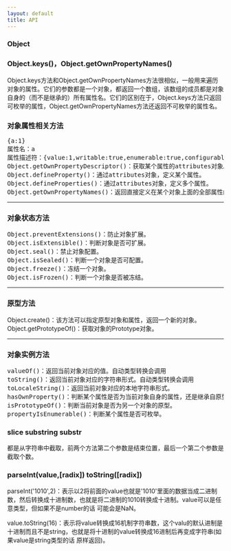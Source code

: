 ```yaml
---
layout: default
title: API
---
```


### Object
### Object.keys()，Object.getOwnPropertyNames()
Object.keys方法和Object.getOwnPropertyNames方法很相似，一般用来遍历对象的属性。它们的参数都是一个对象，都返回一个数组，该数组的成员都是对象自身的（而不是继承的）所有属性名。它们的区别在于，Object.keys方法只返回可枚举的属性，Object.getOwnPropertyNames方法还返回不可枚举的属性名。
### 对象属性相关方法
<pre>
{a:1}
属性名：a
属性描述符：{value:1,writable:true,enumerable:true,configurable:true}
Object.getOwnPropertyDescriptor()：获取某个属性的attributes对象。
Object.defineProperty()：通过attributes对象，定义某个属性。
Object.defineProperties()：通过attributes对象，定义多个属性。
Object.getOwnPropertyNames()：返回直接定义在某个对象上面的全部属性的名称
</pre>
***
### 对象状态方法
<pre>
Object.preventExtensions()：防止对象扩展。
Object.isExtensible()：判断对象是否可扩展。
Object.seal()：禁止对象配置。
Object.isSealed()：判断一个对象是否可配置。
Object.freeze()：冻结一个对象。
Object.isFrozen()：判断一个对象是否被冻结。
</pre>
***
### 原型方法
Object.create()：该方法可以指定原型对象和属性，返回一个新的对象。
Object.getPrototypeOf()：获取对象的Prototype对象。
***
### 对象实例方法
<pre>
valueOf()：返回当前对象对应的值。自动类型转换会调用
toString()：返回当前对象对应的字符串形式。自动类型转换会调用
toLocaleString()：返回当前对象对应的本地字符串形式。
hasOwnProperty()：判断某个属性是否为当前对象自身的属性，还是继承自原型对象的属性。
isPrototypeOf()：判断当前对象是否为另一个对象的原型。
propertyIsEnumerable()：判断某个属性是否可枚举。
</pre>

### slice substring substr

都是从字符串中截取，前两个方法第二个参数是结束位置，最后一个第二个参数是截取个数。

### parseInt(value,[radix]) toString([radix])
parseInt('1010',2)：表示以2将前面的value也就是'1010'里面的数据当成二进制数，然后转换成十进制数，也就是将二进制的1010转换成十进制。value可以是任意类型，但如果不是number的话 可能会是NaN。

value.toString(16)：表示将value转换成16机制字符串数，这个valu的默认进制是十进制而且不是string，也就是将十进制的value转换成16进制后再变成字符串(如果value是string类型的话 原样返回)。
